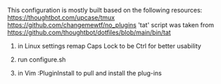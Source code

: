 This configuration is mostly built based on the following resources:
https://thoughtbot.com/upcase/tmux
https://github.com/changemewtf/no_plugins
'tat' script was taken from https://github.com/thoughtbot/dotfiles/blob/main/bin/tat

1. in Linux settings remap Caps Lock to be Ctrl for better usability

2. run configure.sh

3. in Vim :PluginInstall to pull and install the plug-ins



